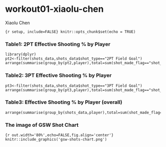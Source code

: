 workout01-xiaolu-chen
================
Xiaolu Chen

`{r setup, include=FALSE} knitr::opts_chunk$set(echo = TRUE)`

### Table1: 2PT Effective Shooting % by Player

``` {r}
library(dplyr)
pt2<-filter(shots_data,shots_data$shot_type=="2PT Field Goal")
arrange(summarise(group_by(pt2,player),total=sum(shot_made_flag=="shot_yes"|shot_made_flag=="shot_no"),made=sum(shot_made_flag=="shot_yes"),perc_made=made/total),desc(perc_made))
```

### Table2: 3PT Effective Shooting % by Player

``` {r}
pt3<-filter(shots_data,shots_data$shot_type=="3PT Field Goal")
arrange(summarise(group_by(pt3,player),total=sum(shot_made_flag=="shot_yes"|shot_made_flag=="shot_no"),made=sum(shot_made_flag=="shot_yes"),perc_made=made/total),desc(perc_made))
```

### Table3: Effective Shooting % by Player (overall)

``` {r}
arrange(summarise(group_by(shots_data,player),total=sum(shot_made_flag=="shot_yes"|shot_made_flag=="shot_no"),made=sum(shot_made_flag=="shot_yes"),perc_made=made/total),desc(perc_made))
```

### The image of GSW Shot Chart

`{r out.width='80%',echo=FALSE,fig.align='center'} knitr::include_graphics('gsw-shots-chart.png')`
